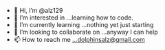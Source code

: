 - 👋 Hi, I’m @alz129
- 👀 I’m interested in ...learning how to code.
- 🌱 I’m currently learning ...nothing yet just starting 
- 💞️ I’m looking to collaborate on ...anyway I can help 
- 📫 How to reach me ...dolphinsalz@gmail.com 

<!---
alz129/alz129 is a ✨ special ✨ repository because its `README.md` (this file) appears on your GitHub profile.
You can click the Preview link to take a look at your changes.
--->
